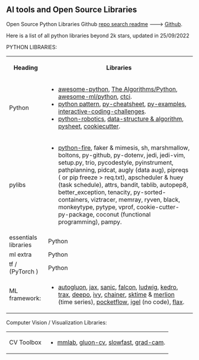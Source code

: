 ## AI tools and Open Source Libraries

Open Source Python Libraries
Github [repo search readme](https://docs.github.com/en/enterprise-server@3.4/search-github/getting-started-with-searching-on-github/understanding-the-search-syntax) ---> [Github](https://github.com/search?l=Python&q=stars%3A%3E1000&type=Repositories).

Here is a list of all python libraries beyond 2k stars, updated in 25/09/2022




PYTHON LIBRARIES:


<table style="width:100%" >
<tr>
<th>
<p>Heading
</p>
</th>
<th>
<p>Libraries
</p></th>
</tr>
<tr>

<td>
Python 
</td>

<td>

+ [awesome-python](https://github.com/vinta/awesome-python#readme), [The Algorithms/Python](https://github.com/TheAlgorithms/Python), [awesome-ml/python](https://github.com/josephmisiti/awesome-machine-learning#python), [ctci](https://github.com/careercup/CtCI-6th-Edition-Python).
+ [python pattern](https://github.com/faif/python-patterns), [py-cheatsheet](https://github.com/gto76/python-cheatsheet), [py-examples](https://github.com/geekcomputers/Python),
[interactive-coding-challenges](https://github.com/donnemartin/interactive-coding-challenges).
+ [python-robotics](https://github.com/AtsushiSakai/PythonRobotics), [data-structure & algorithm](https://github.com/keon/algorithms), [pysheet](https://github.com/crazyguitar/pysheeet), [cookiecutter](https://github.com/cookiecutter/cookiecutter).
</td>

</tr>


<tr>

<td>
pylibs
</td>

<td>

+ [python-fire](https://github.com/google/python-fire), faker & mimesis, sh, marshmallow, boltons,
py-github, py-dotenv, jedi, jedi-vim, setup.py, trio, pycodestyle,
pyinstrument, pathplanning, pidcat, augly (data aug), pipreqs ( or pip
freeze > req.txt), apscheduler & huey (task schedule), attrs, bandit,
tablib, autopep8, better_exception, tenacity, py-sorted-containers,
viztracer, memray, ryven, black, monkeytype, pytype, vprof,
cookie-cutter-py-package, coconut (functional programming), pampy.

</td>
</tr>


<tr>

<td>
essentials libraries
</td>

<td>
Python 
</td>
</tr>


<tr>

<td>
ml extra
</td>

<td>
Python 
</td>
</tr>

<tr>

<td>
tf / (PyTorch )
</td>

<td>
Python 
</td>
</tr>


<tr>

<td>
ML framework: 
</td>

<td>

+ [autogluon](https://github.com/awslabs/autogluon), [jax](https://github.com/google/jax), [sanic](https://github.com/sanic-org/sanic), [falcon](https://github.com/falconry/falcon), [ludwig](https://github.com/ludwig-ai/ludwig), [kedro](https://github.com/kedro-org/kedro), [trax](https://github.com/google/trax), [deepo](https://github.com/ufoym/deepo), [ivy](https://github.com/unifyai/ivy), [chainer](https://github.com/chainer/chainer), [sktime](https://github.com/alan-turing-institute/sktime) & [merlion](https://github.com/salesforce/Merlion) (time series), [pocketflow](https://github.com/Tencent/PocketFlow), [igel](https://github.com/nidhaloff/igel) (no code), [flax](https://github.com/google/flax).

</td>
</tr>

</table>

Computer Vision / Visualization Libraries:

<table>
<tr>

<td>
CV Toolbox
</td>

<td>

+ [mmlab](https://github.com/open-mmlab/mmcv), [gluon-cv](https://github.com/dmlc/gluon-cv), [slowfast](https://github.com/facebookresearch/SlowFast), [grad-cam](https://github.com/jacobgil/pytorch-grad-cam).
 
</td>
</tr>
</table>